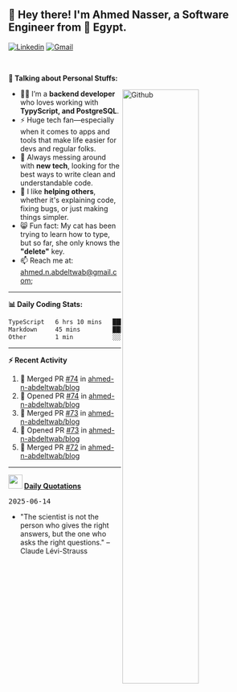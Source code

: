 <!-- Your title -->
## 👋 Hey there! I'm Ahmed Nasser, a Software Engineer from 🚀 Egypt.
<!-- Your badges
You can use the website to generate badges: https://shields.io/
-->

[![Linkedin](https://img.shields.io/badge/-LinkedIn-blue?style=flat&logo=Linkedin&logoColor=white)](https://www.linkedin.com/in/ahmed-n-abdeltwab/)
[![Gmail](https://img.shields.io/badge/-Gmail-c14438?style=flat&logo=Gmail&logoColor=white)](mailto:ahmed.n.abdeltwab+githubProfile1@gmail.com)

&nbsp;

<!-- Talking about you -->
**🚀 Talking about Personal Stuffs:**

<!-- Any image aligned to the right. Beware the width -->
<img width="55%" align="right" alt="Github" src="https://raw.githubusercontent.com/onimur/.github/master/.resources/git-header.svg" />

- 👨‍💻 I’m a **backend developer** who loves working with **TypyScript, and PostgreSQL**.  
- ⚡ Huge tech fan—especially when it comes to apps and tools that make life easier for devs and regular folks.  
- 🌱 Always messing around with **new tech**, looking for the best ways to write clean and understandable code.  
- 🤝 I like **helping others**, whether it's explaining code, fixing bugs, or just making things simpler.  
- 😸 Fun fact: My cat has been trying to learn how to type, but so far, she only knows the **"delete"** key.  
- 📫 Reach me at: [ahmed.n.abdeltwab@gmail.com](mailto:ahmed.n.abdeltwab+githubProfile2@gmail.com);

---

**📊 Daily Coding Stats:**
<!--START_SECTION:waka-->

```txt
TypeScript   6 hrs 10 mins   ██████████████████████░░░   88.63 %
Markdown     45 mins         ██▓░░░░░░░░░░░░░░░░░░░░░░   10.93 %
Other        1 min           ░░░░░░░░░░░░░░░░░░░░░░░░░   00.44 %
```

<!--END_SECTION:waka-->

---

**:zap: Recent Activity**

<!--START_SECTION:activity-->
1. 🎉 Merged PR [#74](https://github.com/ahmed-n-abdeltwab/blog/pull/74) in [ahmed-n-abdeltwab/blog](https://github.com/ahmed-n-abdeltwab/blog)
2. 💪 Opened PR [#74](https://github.com/ahmed-n-abdeltwab/blog/pull/74) in [ahmed-n-abdeltwab/blog](https://github.com/ahmed-n-abdeltwab/blog)
3. 🎉 Merged PR [#73](https://github.com/ahmed-n-abdeltwab/blog/pull/73) in [ahmed-n-abdeltwab/blog](https://github.com/ahmed-n-abdeltwab/blog)
4. 💪 Opened PR [#73](https://github.com/ahmed-n-abdeltwab/blog/pull/73) in [ahmed-n-abdeltwab/blog](https://github.com/ahmed-n-abdeltwab/blog)
5. 🎉 Merged PR [#72](https://github.com/ahmed-n-abdeltwab/blog/pull/72) in [ahmed-n-abdeltwab/blog](https://github.com/ahmed-n-abdeltwab/blog)
<!--END_SECTION:activity-->



---

**<img src="https://emojis.slackmojis.com/emojis/images/1621024394/39092/cat-roll.gif?1621024394" width="28" /> <a href="https://github.com/ahmed-n-abdeltwab/ahmed-n-abdeltwab/blob/master/quotations.md"> Daily Quotations</a>**



<kbd>2025-06-14</kbd>

- "The scientist is not the person who gives the right answers, but the one who asks the right questions." – Claude Lévi-Strauss

<!-- Randomly taken from quotations.md -->
